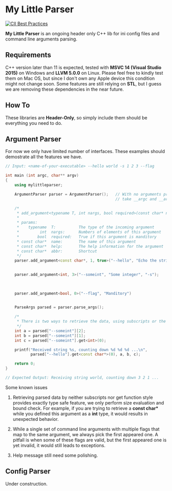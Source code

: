 # My Little Parser

[![CII Best Practices](https://bestpractices.coreinfrastructure.org/projects/1474/badge)](https://bestpractices.coreinfrastructure.org/projects/1474)


**My Little Parser** is an ongoing header only C++ lib for ini config files and command line arguments parsing.


## Requirements


C++ version later than 11 is expected, tested with **MSVC 14 (Visual Studio 2015)** on Windows and **LLVM 5.0.0** on Linux. Please feel free to kindly test them on Mac OS, but since I don't own any Apple device this condition might not change soon. Some features are still relying on **STL**, but I guess we are removing these dependencies in the near future.


## How To


These libraries are **Header-Only**, so simply include them should be everything you need to do.


## Argument Parser


For now we only have limited number of interfaces. These examples should demostrate all the features we have.


```c++
// Input: <name-of-your-executable> --hello world -s 1 2 3 --flag

int main (int argc, char** argv)
{
    using mylittleparser;

    ArgumentParser parser = ArgumentParser();   // With no arguments provided, the parser would automatically
                                                // take __argc and __argv as input.

    /*
     * add_argument<typename T, int nargs, bool required>(const char* name, const char* help, const char* abbr)
     *
     * params: 
     *    typename  T:          The type of the incoming argument
     *         int  nargs:      Numbers of elements of this argument
     *        bool  required:   True if this argument is manditory
     * const char*  name:       The name of this argument
     * const char*  help:       The help information for the argument
     * const char*  abbr:       Shortcut
     */
    parser.add_argument<const char*, 1, true>("--hello", "Echo the string");    // True required flag to indicate
                                                                                // this argument is manditory.

    parser.add_argument<int, 3>("--someint", "Some integer", "-s");             // Use more multiple elements for
                                                                                // single argument, and work with 
                                                                                // shortcut.

    parser.add_argument<bool, 0>("--flag", "Manditory")                         // Be careful that, bool type can
                                                                                // only accept 0 elements.

    ParseArgs parsed = parser.parse_args();

    /*
     * There is two ways to retrieve the data, using subscripts or the get<T> function.
     */
    int a = parsed["--someint"][2];
    int b = parsed["--someint"][1];
    int c = parsed["--someint"].get<int>(0);

    printf("Received string %s, counting down %d %d %d ...\n",
           parsed["--hello"].get<const char*>(0), a, b, c);

    return 0;
}

// Expected Output: Receiving string world, counting down 3 2 1 ...
```


Some known issues


1. Retrieving parsed data by neither subscripts nor get<T> function style provides exactly type safe feature, we only perform size evaluation and bound check. For example, if you are trying to retrieve a **const char\*** while you defined this argument as a **int** type, it would results in unexpected behavior.


2. While a single set of command line arguments with multiple flags that map to the same argument, we always pick the first appeared one. A pitfall is when some of these flags are valid, but the first appeared one is yet invalid, it would still leads to exceptions.


3. Help message still need some polishing.


## Config Parser


Under construction.